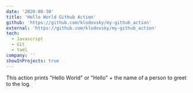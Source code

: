 ```yaml
---
date: '2020-08-30'
title: 'Hello World Github Action'
github: 'https://github.com/klodovsky/my-github_action'
external: 'https://github.com/klodovsky/my-github_action'
tech:
  - Javascript
  - Git
  - Yaml
company: ''
showInProjects: true
---
```


This action prints "Hello World" or "Hello" + the name of a person to greet to the log.
